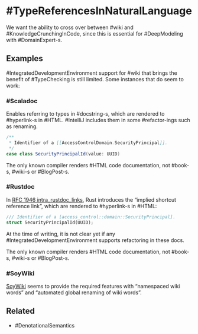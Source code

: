 # #TypeReferencesInNaturalLanguage

We want the ability to cross over between #wiki and #KnowledgeCrunchingInCode, since this is essential for #DeepModeling with #DomainExpert-s.

## Examples

#IntegratedDevelopmentEnvironment support for #wiki that brings the benefit of #TypeChecking is still limited. Some instances that do seem to work:

### #Scaladoc

Enables referring to types in #docstring-s, which are rendered to #hyperlink-s in #HTML. #IntelliJ includes them in some #refactor-ings such as renaming.

```scala
/**
 * Identifier of a [[AccessControlDomain.SecurityPrincipal]].
 */
case class SecurityPrincipalId(value: UUID)
```

The only known compiler renders #HTML code documentation, not #book-s, #wiki-s or #BlogPost-s.

### #Rustdoc

In [RFC 1946 intra_rustdoc_links](https://github.com/rust-lang/rfcs/blob/master/text/1946-intra-rustdoc-links.md), Rust introduces the “implied shortcut reference link”, which are rendered to #hyperlink-s in #HTML:

```rust
/// Identifier of a [access_control::domain::SecurityPrincipal].
struct SecurityPrincipalId(UUID);
```

At the time of writing, it is not clear yet if any #IntegratedDevelopmentEnvironment supports refactoring in these docs.

The only known compiler renders #HTML code documentation, not #book-s, #wiki-s or #BlogPost-s.

### #SoyWiki

[SoyWiki](http://danielchoi.com/software/soywiki.html) seems to provide the required features with “namespaced wiki words” and “automated global renaming of wiki words”.

## Related

- #DenotationalSemantics
